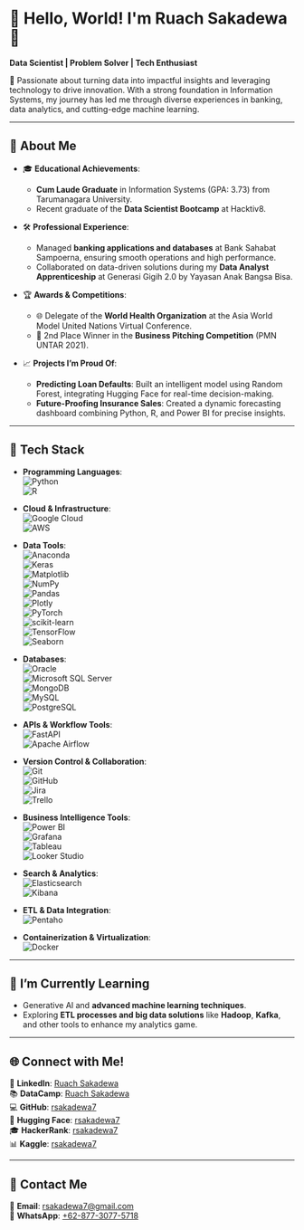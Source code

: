 # 👋 Hello, World! I'm Ruach Sakadewa 🌟  
**Data Scientist | Problem Solver | Tech Enthusiast**  

🎯 Passionate about turning data into impactful insights and leveraging technology to drive innovation. With a strong foundation in Information Systems, my journey has led me through diverse experiences in banking, data analytics, and cutting-edge machine learning.  

---

## 🌟 About Me  

- 🎓 **Educational Achievements**:  
  - **Cum Laude Graduate** in Information Systems (GPA: 3.73) from Tarumanagara University.  
  - Recent graduate of the **Data Scientist Bootcamp** at Hacktiv8.  

- 🛠 **Professional Experience**:  
  - Managed **banking applications and databases** at Bank Sahabat Sampoerna, ensuring smooth operations and high performance.  
  - Collaborated on data-driven solutions during my **Data Analyst Apprenticeship** at Generasi Gigih 2.0 by Yayasan Anak Bangsa Bisa.  

- 🏆 **Awards & Competitions**:  
  - 🌐 Delegate of the **World Health Organization** at the Asia World Model United Nations Virtual Conference.  
  - 🥈 2nd Place Winner in the **Business Pitching Competition** (PMN UNTAR 2021).  

- 📈 **Projects I’m Proud Of**:  
  - **Predicting Loan Defaults**: Built an intelligent model using Random Forest, integrating Hugging Face for real-time decision-making.  
  - **Future-Proofing Insurance Sales**: Created a dynamic forecasting dashboard combining Python, R, and Power BI for precise insights.  

---

## 🧰 Tech Stack  

- **Programming Languages**:  
  ![Python](https://img.shields.io/badge/python-3670A0?style=for-the-badge&logo=python&logoColor=ffdd54)  
  ![R](https://img.shields.io/badge/r-%23276DC3.svg?style=for-the-badge&logo=r&logoColor=white)  

- **Cloud & Infrastructure**:  
  ![Google Cloud](https://img.shields.io/badge/GoogleCloud-%234285F4.svg?style=for-the-badge&logo=google-cloud&logoColor=white)  
  ![AWS](https://img.shields.io/badge/AWS-%23FF9900.svg?style=for-the-badge&logo=amazon-aws&logoColor=white)  

- **Data Tools**:  
  ![Anaconda](https://img.shields.io/badge/Anaconda-%2344A833.svg?style=for-the-badge&logo=anaconda&logoColor=white)  
  ![Keras](https://img.shields.io/badge/Keras-%23D00000.svg?style=for-the-badge&logo=Keras&logoColor=white)  
  ![Matplotlib](https://img.shields.io/badge/Matplotlib-%23ffffff.svg?style=for-the-badge&logo=Matplotlib&logoColor=blue)  
  ![NumPy](https://img.shields.io/badge/numpy-%23013243.svg?style=for-the-badge&logo=numpy&logoColor=white)  
  ![Pandas](https://img.shields.io/badge/pandas-%23150458.svg?style=for-the-badge&logo=pandas&logoColor=white)  
  ![Plotly](https://img.shields.io/badge/Plotly-%233F4F75.svg?style=for-the-badge&logo=plotly&logoColor=white)  
  ![PyTorch](https://img.shields.io/badge/PyTorch-%23EE4C2C.svg?style=for-the-badge&logo=PyTorch&logoColor=white)  
  ![scikit-learn](https://img.shields.io/badge/scikit--learn-%23F7931E.svg?style=for-the-badge&logo=scikit-learn&logoColor=white)  
  ![TensorFlow](https://img.shields.io/badge/TensorFlow-%23FF6F00.svg?style=for-the-badge&logo=TensorFlow&logoColor=white)  
  ![Seaborn](https://img.shields.io/badge/Seaborn-%23FF9E1B.svg?style=for-the-badge&logo=seaborn&logoColor=white)  

- **Databases**:  
  ![Oracle](https://img.shields.io/badge/Oracle-F80000?style=for-the-badge&logo=oracle&logoColor=white)  
  ![Microsoft SQL Server](https://img.shields.io/badge/Microsoft%20SQL%20Server-CC2927?style=for-the-badge&logo=microsoft%20sql%20server&logoColor=white)  
  ![MongoDB](https://img.shields.io/badge/MongoDB-%234ea94b.svg?style=for-the-badge&logo=mongodb&logoColor=white)  
  ![MySQL](https://img.shields.io/badge/mysql-4479A1.svg?style=for-the-badge&logo=mysql&logoColor=white)  
  ![PostgreSQL](https://img.shields.io/badge/postgres-%23316192.svg?style=for-the-badge&logo=postgresql&logoColor=white)  

- **APIs & Workflow Tools**:  
  ![FastAPI](https://img.shields.io/badge/FastAPI-005571?style=for-the-badge&logo=fastapi)  
  ![Apache Airflow](https://img.shields.io/badge/Apache%20Airflow-017CEE?style=for-the-badge&logo=Apache%20Airflow&logoColor=white)  

- **Version Control & Collaboration**:  
  ![Git](https://img.shields.io/badge/git-%23F05033.svg?style=for-the-badge&logo=git&logoColor=white)  
  ![GitHub](https://img.shields.io/badge/github-%23121011.svg?style=for-the-badge&logo=github&logoColor=white)  
  ![Jira](https://img.shields.io/badge/jira-%230A0FFF.svg?style=for-the-badge&logo=jira&logoColor=white)  
  ![Trello](https://img.shields.io/badge/Trello-%23026AA7.svg?style=for-the-badge&logo=Trello&logoColor=white)  

- **Business Intelligence Tools**:  
  ![Power BI](https://img.shields.io/badge/power_bi-F2C811?style=for-the-badge&logo=powerbi&logoColor=black)  
  ![Grafana](https://img.shields.io/badge/grafana-%23F46800.svg?style=for-the-badge&logo=grafana&logoColor=white)  
  ![Tableau](https://img.shields.io/badge/Tableau-%2300A1E4.svg?style=for-the-badge&logo=tableau&logoColor=white)  
  ![Looker Studio](https://img.shields.io/badge/Looker_Studio-%230E68A0.svg?style=for-the-badge&logo=googlelookerstudio&logoColor=white)  

- **Search & Analytics**:  
  ![Elasticsearch](https://img.shields.io/badge/elasticsearch-%230377CC.svg?style=for-the-badge&logo=elasticsearch&logoColor=white)  
  ![Kibana](https://img.shields.io/badge/Kibana-%23F9D65A.svg?style=for-the-badge&logo=kibana&logoColor=white)  

- **ETL & Data Integration**:  
  ![Pentaho](https://img.shields.io/badge/Pentaho-%23E3242B.svg?style=for-the-badge&logo=Pentaho&logoColor=white)

- **Containerization & Virtualization**:  
  ![Docker](https://img.shields.io/badge/Docker-%232496ED.svg?style=for-the-badge&logo=docker&logoColor=white)

---

## 🌱 I’m Currently Learning  
- Generative AI and **advanced machine learning techniques**.  
- Exploring **ETL processes and big data solutions** like **Hadoop**, **Kafka**, and other tools to enhance my analytics game.

---

## 🌐 Connect with Me!  
💼 **LinkedIn**: [Ruach Sakadewa](https://www.linkedin.com/in/ruachsakadewa/)  
📚 **DataCamp**: [Ruach Sakadewa](https://www.datacamp.com/portfolio/rsakadewa7)  
💻 **GitHub**: [rsakadewa7](https://github.com/rsakadewa7)  
🤗 **Hugging Face**: [rsakadewa7](https://huggingface.co/rsakadewa7)  
🎓 **HackerRank**: [rsakadewa7](https://www.hackerrank.com/profile/rsakadewa7)  
📊 **Kaggle**: [rsakadewa7](https://www.kaggle.com/rsakadewa7)  


---

## 📱 Contact Me  
📧 **Email**: [rsakadewa7@gmail.com](mailto:rsakadewa7@gmail.com)  
📱 **WhatsApp**: [+62-877-3077-5718](https://wa.me/6287730775718)


<!-- Proudly created with GPRM ( https://gprm.itsvg.in ) -->
